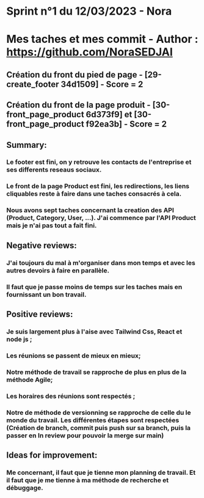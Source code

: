 # Sprint n°1 du 12/03/2023 - Nora

# Mes taches et mes commit - Author : https://github.com/NoraSEDJAI 

## Création du front du pied de page - [29-create_footer 34d1509] - Score = 2
## Création du front de la page produit - [30-front_page_product 6d373f9] et [30-front_page_product f92ea3b] - Score = 2

## Summary:
### Le footer est fini, on y retrouve les contacts de l'entreprise et ses differents reseaus sociaux.
### Le front de la page Product est fini, les redirections, les liens cliquables reste à faire dans une taches consacrés à cela.
### Nous avons sept taches concernant la creation des API (Product, Category, User, ...). J'ai commence par l'API Product mais je n'ai pas tout a fait fini.

## Negative reviews:
### J'ai toujours du mal à m'organiser dans mon temps et avec les autres devoirs à faire en parallèle.
### Il faut que je passe moins de temps sur les taches mais en fournissant un bon travail.

## Positive reviews:
### Je suis largement plus à l'aise avec Tailwind Css, React et node js ;
### Les réunions se passent de mieux en mieux;
### Notre méthode de travail se rapproche de plus en plus de la méthode Agile;
### Les horaires des réunions sont respectés ;
### Notre de méthode de versionning se rapproche de celle du le monde du travail. Les différentes étapes sont respectées (Création de branch, commit puis push sur sa branch, puis la passer en In review pour pouvoir la merge sur main)

## Ideas for improvement:
### Me concernant, il faut que je tienne mon planning de travail. Et il faut que je me tienne à ma méthode de recherche et débuggage.

